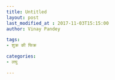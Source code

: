 ```yaml
---
title: Untitled
layout: post
last_modified_at : 2017-11-03T15:15:00
author: Vinay Pandey

tags:
- शुक्र की फिक्र

categories:
- लघु

---
```


<Media omitted>
